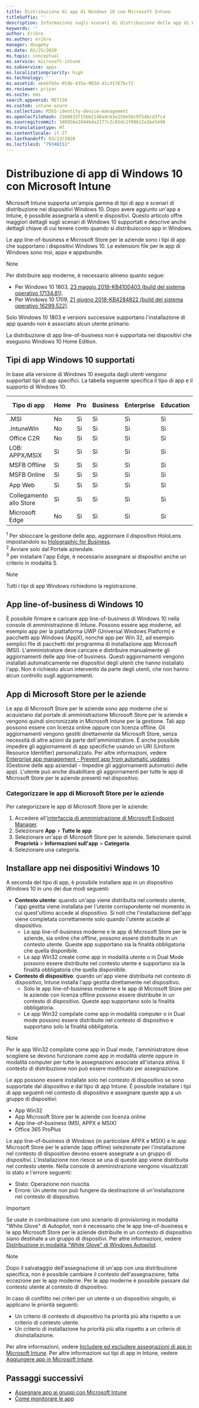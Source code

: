 ```yaml
---
title: Distribuzione di app di Windows 10 con Microsoft Intune
titleSuffix: ''
description: Informazioni sugli scenari di distribuzione delle app di Windows 10 disponibili con Microsoft Intune.
keywords: ''
author: Erikre
ms.author: erikre
manager: dougeby
ms.date: 02/25/2020
ms.topic: conceptual
ms.service: microsoft-intune
ms.subservice: apps
ms.localizationpriority: high
ms.technology: ''
ms.assetid: abebfb5e-054b-435a-903d-d1c31767bcf2
ms.reviewer: priyar
ms.suite: ems
search.appverid: MET150
ms.custom: intune-azure
ms.collection: M365-identity-device-management
ms.openlocfilehash: 2168833715bb1148adcb3e158e58c9f54bcd3fc4
ms.sourcegitcommit: 3d895be2844bda2177c2c85dc2f09612a1be5490
ms.translationtype: HT
ms.contentlocale: it-IT
ms.lasthandoff: 03/13/2020
ms.locfileid: "79340151"
---
```

# <a name="windows-10-app-deployment-by-using-microsoft-intune"></a>Distribuzione di app di Windows 10 con Microsoft Intune 

Microsoft Intune supporta un'ampia gamma di tipi di app e scenari di distribuzione nei dispositivi Windows 10. Dopo avere aggiunto un'app a Intune, è possibile assegnarla a utenti e dispositivi. Questo articolo offre maggiori dettagli sugli scenari di Windows 10 supportati e descrive anche dettagli chiave di cui tenere conto quando si distribuiscono app in Windows. 

Le app line-of-business e Microsoft Store per le aziende sono i tipi di app che supportano i dispositivi Windows 10. Le estensioni file per le app di Windows sono msi, appx e appxbundle.  

> [!Note]
> Per distribuire app moderne, è necessario almeno quanto segue:
> - Per Windows 10 1803, [23 maggio 2018-KB4100403 (build del sistema operativo 17134.81)](https://support.microsoft.com/help/4100403/windows-10-update-kb4100403).
> - Per Windows 10 1709, [21 giugno 2018-KB4284822 (build del sistema operativo 16299.522)](https://support.microsoft.com/help/4284822).
>
> Solo Windows 10 1803 e versioni successive supportano l'installazione di app quando non è associato alcun utente primario.
>
> La distribuzione di app line-of-business non è supportata nei dispositivi che eseguono Windows 10 Home Edition.

## <a name="supported-windows-10-app-types"></a>Tipi di app Windows 10 supportati

In base alla versione di Windows 10 eseguita dagli utenti vengono supportati tipi di app specifici. La tabella seguente specifica il tipo di app e il supporto di Windows 10.

| Tipo di app | Home | Pro | Business | Enterprise | Education | Modalità S | HoloLens<sup>1 | Surface Hub | WCOS | Cellulare |
|----------------|------|-----|----------|------------|-----------|--------|-----------|------------|------|--------|
|  .MSI | No | Sì | Sì | Sì | Sì | No | No | No | No | No |
| .IntuneWin | No | Sì | Sì | Sì | Sì | 19H2+ | No | No | No | No |
| Office C2R | No | Sì | Sì | Sì | Sì | RS4+ | No | No | No | No |
| LOB: APPX/MSIX | Sì | Sì | Sì | Sì | Sì | Sì | Sì | Sì | Sì | Sì |
| MSFB Offline | Sì | Sì | Sì | Sì | Sì | Sì | Sì | Sì | Sì | Sì |
| MSFB Online | Sì | Sì | Sì | Sì | Sì | Sì | RS4+ | No | Sì | Sì |
| App Web | Sì | Sì | Sì | Sì | Sì | Sì | Sì<sup>2 | Sì<sup>2 | Sì | Sì<sup>2 |
| Collegamento allo Store | Sì | Sì | Sì | Sì | Sì | Sì | Sì | Sì | Sì | Sì |
| Microsoft Edge | No | Sì | Sì | Sì | Sì | 19H2+<sup>3 | No | No | No | No |

<sup>1</sup> Per sbloccare la gestione delle app, aggiornare il dispositivo HoloLens impostandolo su [Holographic for Business](../fundamentals/windows-holographic-for-business.md).<br />
<sup>2</sup> Avviare solo dal Portale aziendale.<br />
<sup>3</sup> per installare l'app Edge, è necessario assegnare ai dispositivi anche un criterio in modalità S.

> [!NOTE]
> Tutti i tipi di app Windows richiedono la registrazione.

## <a name="windows-10-lob-apps"></a>App line-of-business di Windows 10

È possibile firmare e caricare app line-of-business di Windows 10 nella console di amministrazione di Intune. Possono essere app moderne, ad esempio app per la piattaforma UWP (Universal Windows Platform) e pacchetti app Windows (AppX), nonché app per Win 32, ad esempio semplici file di pacchetti del programma di installazione app Microsoft (MSI). L'amministratore deve caricare e distribuire manualmente gli aggiornamenti delle app line-of business. Questi aggiornamenti vengono installati automaticamente nei dispositivi degli utenti che hanno installato l'app. Non è richiesto alcun intervento da parte degli utenti, che non hanno alcun controllo sugli aggiornamenti. 

## <a name="microsoft-store-for-business-apps"></a>App di Microsoft Store per le aziende

Le app di Microsoft Store per le aziende sono app moderne che si acquistano dal portale di amministrazione Microsoft Store per le aziende e vengono quindi sincronizzate in Microsoft Intune per la gestione. Tali app possono essere con licenza online oppure con licenza offline. Gli aggiornamenti vengono gestiti direttamente da Microsoft Store, senza necessità di altre azioni da parte dell'amministratore. È anche possibile impedire gli aggiornamenti di app specifiche usando un URI (Uniform Resource Identifier) personalizzato. Per altre informazioni, vedere [Enterprise app management - Prevent app from automatic updates](https://docs.microsoft.com/windows/client-management/mdm/enterprise-app-management#prevent-app-from-automatic-updates) (Gestione delle app aziendali - Impedire gli aggiornamenti automatici delle app). L'utente può anche disabilitare gli aggiornamenti per tutte le app di Microsoft Store per le aziende presenti nel dispositivo. 

### <a name="categorize-microsoft-store-for-business-apps"></a>Categorizzare le app di Microsoft Store per le aziende 
Per categorizzare le app di Microsoft Store per le aziende: 

1. Accedere all'[interfaccia di amministrazione di Microsoft Endpoint Manager](https://go.microsoft.com/fwlink/?linkid=2109431).
2. Selezionare **App** > **Tutte le app**. 
3. Selezionare un'app di Microsoft Store per le aziende. Selezionare quindi **Proprietà** > **Informazioni sull'app** > **Categoria**. 
4. Selezionare una categoria.

## <a name="install-apps-on-windows-10-devices"></a>Installare app nei dispositivi Windows 10
A seconda del tipo di app, è possibile installare app in un dispositivo Windows 10 in uno dei due modi seguenti:

- **Contesto utente**: quando un'app viene distribuita nel contesto utente, l'app gestita viene installata per l'utente corrispondente nel momento in cui quest'ultimo accede al dispositivo. Si noti che l'installazione dell'app viene completata correttamente solo quando l'utente accede al dispositivo. 
  - Le app line-of-business moderne e le app di Microsoft Store per le aziende, sia online che offline, possono essere distribuite in un contesto utente. Queste app supportano sia la finalità obbligatoria che quella disponibile.
  - Le app Win32 create come app in modalità utente o in Dual Mode possono essere distribuite nel contesto utente e supportano sia la finalità obbligatoria che quella disponibile. 
- **Contesto di dispositivo**: quando un'app viene distribuita nel contesto di dispositivo, Intune installa l'app gestita direttamente nel dispositivo.
  - Solo le app line-of-business moderne e le app di Microsoft Store per le aziende con licenza offline possono essere distribuite in un contesto di dispositivo. Queste app supportano solo la finalità obbligatoria.
  - Le app Win32 compilate come app in modalità computer o in Dual mode possono essere distribuite nel contesto di dispositivo e supportano solo la finalità obbligatoria.

> [!NOTE]
> Per le app Win32 compilate come app in Dual mode, l'amministratore deve scegliere se devono funzionare come app in modalità utente oppure in modalità computer per tutte le assegnazioni associate all'istanza attiva. Il contesto di distribuzione non può essere modificato per assegnazione.  

Le app possono essere installate solo nel contesto di dispositivo se sono supportate dal dispositivo e dal tipo di app Intune. È possibile installare i tipi di app seguenti nel contesto di dispositivo e assegnare queste app a un gruppo di dispositivi:

- App Win32
- App Microsoft Store per le aziende con licenza online
- App line-of-business (MSI, APPX e MSIX)
- Office 365 ProPlus

Le app line-of-business di Windows (in particolare APPX e MSIX) e le app Microsoft Store per le aziende (app offline) selezionate per l'installazione nel contesto di dispositivo devono essere assegnate a un gruppo di dispositivi. L'installazione non riesce se una di queste app viene distribuita nel contesto utente. Nella console di amministrazione vengono visualizzati lo stato e l'errore seguenti:
  - Stato: Operazione non riuscita.
  - Errore: Un utente non può fungere da destinazione di un'installazione nel contesto di dispositivo.

> [!IMPORTANT]
> Se usate in combinazione con uno scenario di provisioning in modalità "White Glove" di Autopilot, non è necessario che le app line-of-business e le app Microsoft Store per le aziende distribuite in un contesto di dispositivo siano destinate a un gruppo di dispositivi. Per altre informazioni, vedere [Distribuzione in modalità "White Glove" di Windows Autopilot](https://docs.microsoft.com/windows/deployment/windows-autopilot/white-glove).

> [!Note]
> Dopo il salvataggio dell'assegnazione di un'app con una distribuzione specifica, non è possibile cambiare il contesto dell'assegnazione, fatta eccezione per le app moderne. Per le app moderne è possibile passare dal contesto utente al contesto di dispositivo. 

In caso di conflitto nei criteri per un utente o un dispositivo singolo, si applicano le priorità seguenti:
- Un criterio di contesto di dispositivo ha priorità più alta rispetto a un criterio di contesto utente. 
- Un criterio di installazione ha priorità più alta rispetto a un criterio di disinstallazione.

Per altre informazioni, vedere [Includere ed escludere assegnazioni di app in Microsoft Intune](apps-inc-exl-assignments.md). Per altre informazioni sui tipi di app in Intune, vedere [Aggiungere app in Microsoft Intune](apps-add.md).

## <a name="next-steps"></a>Passaggi successivi

- [Assegnare app ai gruppi con Microsoft Intune](apps-deploy.md)
- [Come monitorare le app](apps-monitor.md)
